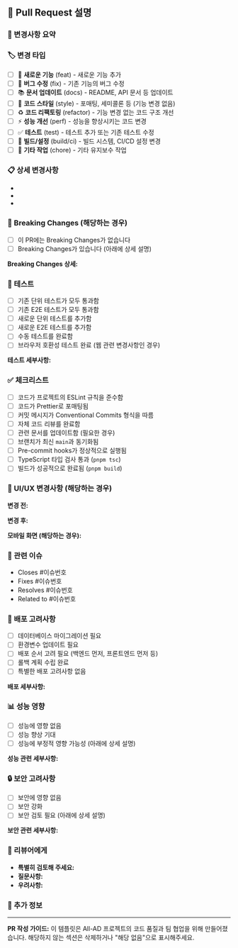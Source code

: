 ## 📝 Pull Request 설명

### 🎯 변경사항 요약

<!-- 이 PR에서 무엇을 변경했는지 간단하고 명확하게 설명해주세요 -->

### 🏷️ 변경 타입

<!-- 해당하는 항목에 [x]를 체크해주세요 (복수 선택 가능) -->

- [ ] 🚀 **새로운 기능** (feat) - 새로운 기능 추가
- [ ] 🐛 **버그 수정** (fix) - 기존 기능의 버그 수정
- [ ] 📚 **문서 업데이트** (docs) - README, API 문서 등 업데이트
- [ ] 🎨 **코드 스타일** (style) - 포매팅, 세미콜론 등 (기능 변경 없음)
- [ ] ♻️ **코드 리팩토링** (refactor) - 기능 변경 없는 코드 구조 개선
- [ ] ⚡ **성능 개선** (perf) - 성능을 향상시키는 코드 변경
- [ ] ✅ **테스트** (test) - 테스트 추가 또는 기존 테스트 수정
- [ ] 🔧 **빌드/설정** (build/ci) - 빌드 시스템, CI/CD 설정 변경
- [ ] 🧹 **기타 작업** (chore) - 기타 유지보수 작업

### 📋 상세 변경사항

<!-- 변경사항을 구체적으로 설명해주세요. 왜 이 변경이 필요했는지도 포함해주세요 -->

-
-
-

### 🚨 Breaking Changes (해당하는 경우)

<!-- API 변경, 기존 기능 제거 등 호환성을 깨뜨리는 변경사항이 있다면 설명해주세요 -->

- [ ] 이 PR에는 Breaking Changes가 없습니다
- [ ] Breaking Changes가 있습니다 (아래에 상세 설명)

**Breaking Changes 상세:**

<!-- Breaking Changes가 있다면 여기에 상세히 설명해주세요 -->

### 🧪 테스트

<!-- 테스트 현황을 체크해주세요 -->

- [ ] 기존 단위 테스트가 모두 통과함
- [ ] 기존 E2E 테스트가 모두 통과함
- [ ] 새로운 단위 테스트를 추가함
- [ ] 새로운 E2E 테스트를 추가함
- [ ] 수동 테스트를 완료함
- [ ] 브라우저 호환성 테스트 완료 (웹 관련 변경사항인 경우)

**테스트 세부사항:**

<!-- 어떤 테스트를 했는지, 특별히 확인해야 할 부분이 있는지 설명해주세요 -->

### ✅ 체크리스트

<!-- PR 제출 전 필수 확인사항 -->

- [ ] 코드가 프로젝트의 ESLint 규칙을 준수함
- [ ] 코드가 Prettier로 포매팅됨
- [ ] 커밋 메시지가 Conventional Commits 형식을 따름
- [ ] 자체 코드 리뷰를 완료함
- [ ] 관련 문서를 업데이트함 (필요한 경우)
- [ ] 브랜치가 최신 `main`과 동기화됨
- [ ] Pre-commit hooks가 정상적으로 실행됨
- [ ] TypeScript 타입 검사 통과 (`pnpm tsc`)
- [ ] 빌드가 성공적으로 완료됨 (`pnpm build`)

### 🎨 UI/UX 변경사항 (해당하는 경우)

<!-- UI/UX 관련 변경사항이 있다면 스크린샷이나 동영상을 첨부해주세요 -->

**변경 전:**

<!-- 기존 UI 스크린샷 -->

**변경 후:**

<!-- 새로운 UI 스크린샷 -->

**모바일 화면 (해당하는 경우):**

<!-- 모바일 반응형 확인 스크린샷 -->

### 🔗 관련 이슈

<!-- 관련된 GitHub 이슈가 있다면 링크해주세요 -->

- Closes #이슈번호
- Fixes #이슈번호
- Resolves #이슈번호
- Related to #이슈번호

### 🚀 배포 고려사항

<!-- 배포 시 특별히 주의해야 할 사항이 있다면 작성해주세요 -->

- [ ] 데이터베이스 마이그레이션 필요
- [ ] 환경변수 업데이트 필요
- [ ] 배포 순서 고려 필요 (백엔드 먼저, 프론트엔드 먼저 등)
- [ ] 롤백 계획 수립 완료
- [ ] 특별한 배포 고려사항 없음

**배포 세부사항:**

<!-- 배포 관련 특별한 고려사항이 있다면 여기에 설명해주세요 -->

### 📊 성능 영향

<!-- 성능에 영향을 주는 변경사항이 있다면 체크해주세요 -->

- [ ] 성능에 영향 없음
- [ ] 성능 향상 기대
- [ ] 성능에 부정적 영향 가능성 (아래에 상세 설명)

**성능 관련 세부사항:**

<!-- 성능 테스트 결과나 예상 영향을 설명해주세요 -->

### 🔒 보안 고려사항

<!-- 보안 관련 변경사항이 있다면 체크해주세요 -->

- [ ] 보안에 영향 없음
- [ ] 보안 강화
- [ ] 보안 검토 필요 (아래에 상세 설명)

**보안 관련 세부사항:**

<!-- 보안 관련 변경사항이나 검토가 필요한 부분을 설명해주세요 -->

### 👥 리뷰어에게

<!-- 리뷰어가 특별히 집중해서 봐야 할 부분이나 질문사항이 있다면 작성해주세요 -->

- **특별히 검토해 주세요:**
- **질문사항:**
- **우려사항:**

### 📝 추가 정보

<!-- 기타 리뷰어나 팀원들이 알아야 할 정보가 있다면 작성해주세요 -->

---

**PR 작성 가이드:** 이 템플릿은 All-AD 프로젝트의 코드 품질과 팀 협업을 위해 만들어졌습니다. 해당하지 않는 섹션은 삭제하거나 "해당 없음"으로 표시해주세요.
